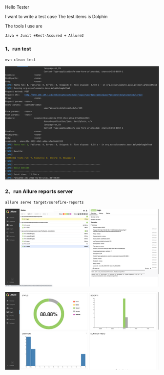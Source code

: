 Hello Tester

I want to write a test case
The test items is Dolphin


The tools I use are

```shell
Java + Junit +Rest-Assured + Allure2
```
### 1、run test
```shell
mvn clean test
```

![img.png](.readme/run.png)

### 2、run Allure reports server
```shell
allure serve target/surefire-reports
```
![img_2.png](.readme/allure1.png)

![img_1.png](.readme/allure2.png)